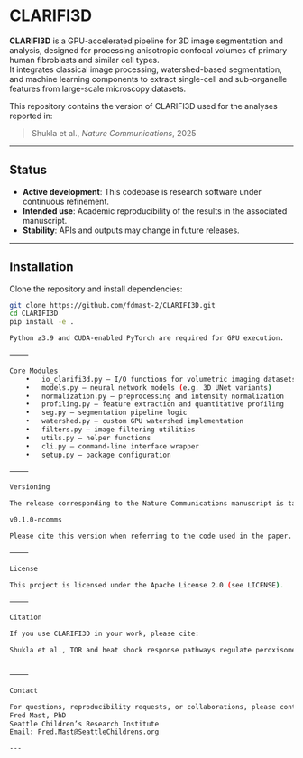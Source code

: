 # CLARIFI3D

**CLARIFI3D** is a GPU-accelerated pipeline for 3D image segmentation and analysis, designed for processing anisotropic confocal volumes of primary human fibroblasts and similar cell types.  
It integrates classical image processing, watershed-based segmentation, and machine learning components to extract single-cell and sub-organelle features from large-scale microscopy datasets.

This repository contains the version of CLARIFI3D used for the analyses reported in:

> Shukla et al., *Nature Communications*, 2025

---

## Status

- **Active development**: This codebase is research software under continuous refinement.  
- **Intended use**: Academic reproducibility of the results in the associated manuscript.  
- **Stability**: APIs and outputs may change in future releases.  

---

## Installation

Clone the repository and install dependencies:

```bash
git clone https://github.com/fdmast-2/CLARIFI3D.git
cd CLARIFI3D
pip install -e .

Python ≥3.9 and CUDA-enabled PyTorch are required for GPU execution.

⸻

Core Modules
	•	io_clarifi3d.py – I/O functions for volumetric imaging datasets
	•	models.py – neural network models (e.g. 3D UNet variants)
	•	normalization.py – preprocessing and intensity normalization
	•	profiling.py – feature extraction and quantitative profiling
	•	seg.py – segmentation pipeline logic
	•	watershed.py – custom GPU watershed implementation
	•	filters.py – image filtering utilities
	•	utils.py – helper functions
	•	cli.py – command-line interface wrapper
	•	setup.py – package configuration

⸻

Versioning

The release corresponding to the Nature Communications manuscript is tagged:

v0.1.0-ncomms

Please cite this version when referring to the code used in the paper.

⸻

License

This project is licensed under the Apache License 2.0 (see LICENSE).

⸻

Citation

If you use CLARIFI3D in your work, please cite:

Shukla et al., TOR and heat shock response pathways regulate peroxisome biogenesis during proteotoxic stress. Nature Communications (2025).


⸻

Contact

For questions, reproducibility requests, or collaborations, please contact:
Fred Mast, PhD
Seattle Children’s Research Institute
Email: Fred.Mast@SeattleChildrens.org

---
